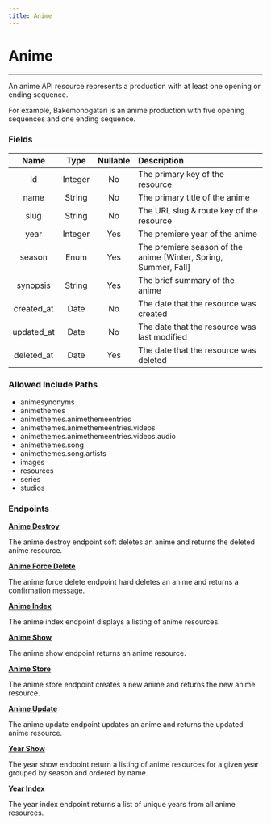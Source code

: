 ```yaml
---
title: Anime
---
```


# Anime

---

An anime API resource represents a production with at least one opening or ending sequence.

For example, Bakemonogatari is an anime production with five opening sequences and one ending sequence.

### Fields

|    Name    |  Type   | Nullable | Description                                                     |
| :--------: | :-----: | :------: | :-------------------------------------------------------------- |
| id         | Integer | No       | The primary key of the resource                                 |
| name       | String  | No       | The primary title of the anime                                  |
| slug       | String  | No       | The URL slug & route key of the resource                        |
| year       | Integer | Yes      | The premiere year of the anime                                  |
| season     | Enum    | Yes      | The premiere season of the anime [Winter, Spring, Summer, Fall] |
| synopsis   | String  | Yes      | The brief summary of the anime                                  |
| created_at | Date    | No       | The date that the resource was created                          |
| updated_at | Date    | No       | The date that the resource was last modified                    |
| deleted_at | Date    | Yes      | The date that the resource was deleted                          |

### Allowed Include Paths

* animesynonyms
* animethemes
* animethemes.animethemeentries
* animethemes.animethemeentries.videos
* animethemes.animethemeentries.videos.audio
* animethemes.song
* animethemes.song.artists
* images
* resources
* series
* studios

### Endpoints

**[Anime Destroy](/wiki/anime/destroy/)**

The anime destroy endpoint soft deletes an anime and returns the deleted anime resource.

**[Anime Force Delete](/wiki/anime/forceDelete/)**

The anime force delete endpoint hard deletes an anime and returns a confirmation message.

**[Anime Index](/wiki/anime/index/)**

The anime index endpoint displays a listing of anime resources.

**[Anime Show](/wiki/anime/show/)**

The anime show endpoint returns an anime resource.

**[Anime Store](/wiki/anime/store/)**

The anime store endpoint creates a new anime and returns the new anime resource.

**[Anime Update](/wiki/anime/update/)**

The anime update endpoint updates an anime and returns the updated anime resource.

**[Year Show](/wiki/animeyear/show/)**

The year show endpoint return a listing of anime resources for a given year grouped by season and ordered by name.

**[Year Index](/wiki/animeyear/index/)**

The year index endpoint returns a list of unique years from all anime resources.